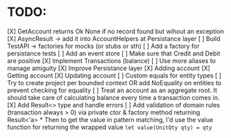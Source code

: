 # TODO:
[X] GetAccount returns Ok None if no record found but wihout an exception
[X] AsyncResult -> add it into AccountHelpers at Persistance layer
[ ] Build TestAPI -> factories for mocks (or stubs or sth)
    [ ] Add a factory for persistance tests
[ ] Add an event store
[ ] Make sure that Credit and Debit are positive
[X] Implement Transactions (balance)
[ ] Use more aliases to manage amiguity
[X] Improve Persistance layer
    [X] Adding account
    [X] Getting account
    [X] Updating account
[ ] Custom equals for entity types
[ ] Try to create project per bounded context OR add NoEquality on entities to prevent checking for equality
[ ] Treat an account as an aggregate root. It should take care of calculating balance every time a transaction comes in.
[X] Add Result<> type and handle errors
[ ] Add validation of domain rules (transaction always > 0) via private ctor & factory method returning Result<'a>
    * Then to get the value in pattern matching, I'd use the value function for returning the wrapped value `let value(UnitQty qty) = qty`